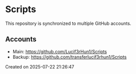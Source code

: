 # Scripts

This repository is synchronized to multiple GitHub accounts.

## Accounts
- Main: https://github.com/Lucif3rHun1/Scripts
- Backup: https://github.com/transferlucif3rhun1/Scripts

Created on 2025-07-22 21:26:47
